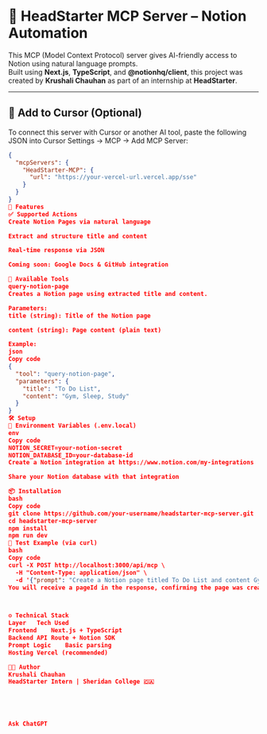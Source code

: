 # 🧠 HeadStarter MCP Server – Notion Automation

This MCP (Model Context Protocol) server gives AI-friendly access to Notion using natural language prompts.  
Built using **Next.js**, **TypeScript**, and **@notionhq/client**, this project was created by **Krushali Chauhan** as part of an internship at **HeadStarter**.

---

## 🚀 Add to Cursor (Optional)

To connect this server with Cursor or another AI tool, paste the following JSON into Cursor Settings → MCP → Add MCP Server:

```json
{
  "mcpServers": {
    "HeadStarter-MCP": {
      "url": "https://your-vercel-url.vercel.app/sse"
    }
  }
}
🧩 Features
✅ Supported Actions
Create Notion Pages via natural language

Extract and structure title and content

Real-time response via JSON

Coming soon: Google Docs & GitHub integration

🧰 Available Tools
query-notion-page
Creates a Notion page using extracted title and content.

Parameters:
title (string): Title of the Notion page

content (string): Page content (plain text)

Example:
json
Copy code
{
  "tool": "query-notion-page",
  "parameters": {
    "title": "To Do List",
    "content": "Gym, Sleep, Study"
  }
}
🛠️ Setup
📁 Environment Variables (.env.local)
env
Copy code
NOTION_SECRET=your-notion-secret
NOTION_DATABASE_ID=your-database-id
Create a Notion integration at https://www.notion.com/my-integrations

Share your Notion database with that integration

📦 Installation
bash
Copy code
git clone https://github.com/your-username/headstarter-mcp-server.git
cd headstarter-mcp-server
npm install
npm run dev
🧪 Test Example (via curl)
bash
Copy code
curl -X POST http://localhost:3000/api/mcp \
  -H "Content-Type: application/json" \
  -d '{"prompt": "Create a Notion page titled To Do List and content Gym, Sleep, Study"}'
You will receive a pageId in the response, confirming the page was created in Notion.



⚙️ Technical Stack
Layer	Tech Used
Frontend	Next.js + TypeScript
Backend	API Route + Notion SDK
Prompt Logic	Basic parsing
Hosting	Vercel (recommended)

👩‍💻 Author
Krushali Chauhan
HeadStarter Intern | Sheridan College 🇨🇦





Ask ChatGPT
